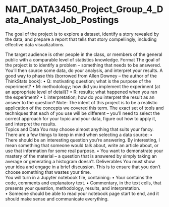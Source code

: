# NAIT_DATA3450_Project_Group_4_Data_Analyst_Job_Postings
The goal of the project is to explore a dataset, identify a story revealed by the data, and  prepare a report that tells that story compellingly, including effective data visualizations.

The target audience is other people in the class, or members of the general public with a 
comparable level of statistics knowledge. 
Format 
The goal of the project is to identify a problem – something that needs to be answered. You’ll 
then source some data, do your analysis, and interpret your results. A good way to phase this 
(borrowed from Allen Downey – the author of the ThinkStats book): 
• Q: motivating question; what is the purpose of the experiment? 
• M: methodology; how did you implement the experiment (at an appropriate level of 
detail)? 
• R: results; what happened when you ran the experiment? 
• I: interpretation; how do you interpret the result as an answer to the question? 
Note: The intent of this project is to be a realistic application of the concepts we covered this 
term. The exact set of tools and techniques that each of you use will be different – you’ll need 
to select the correct approach for your topic and your data, figure out how to apply it, and 
interpret the results.  
Topics and Data 
You may choose almost anything that suits your fancy. There are a few things to keep in mind 
when selecting a data source: 
• There should be an interesting question you’re answering. By interesting, I mean 
something that someone would talk about, write an article about, or use that 
information for some real purpose. 
• You want to demonstrate your mastery of the material – a question that is answered by 
simply taking an average or generating a histogram doesn’t. 
Deliverables 
You must show your idea and engage in a brief discussion. This is to ensure that you don’t 
choose something that wastes your time.  
You will turn in a Jupyter notebook file, containing: 
• Your contains the code, comments and explanatory text. 
• Commentary, in the text cells, that presents your question, methodology, results, and 
interpretation.  
• Someone should be able to read your notebook page start to end, and it should make 
sense and communicate everything.  
